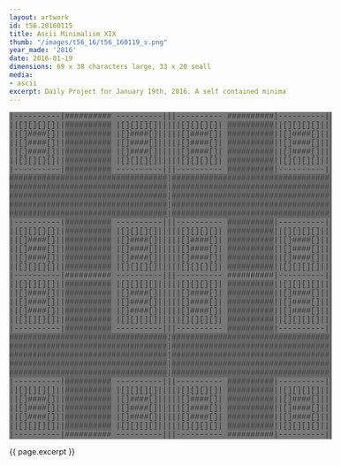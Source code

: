 ```yaml
---
layout: artwork
id: t56.20160115
title: Ascii Minimalism XIX
thumb: "/images/t56_16/t56_160119_s.png"
year_made: '2016'
date: 2016-01-19
dimensions: 69 x 38 characters large, 33 x 20 small
media:
- ascii
excerpt: Daily Project for January 19th, 2016. A self contained minimalist ascii artwork. Fonts and css styles are allowed and included on page. Adapts to mobile and laptop breakpoints.
---
```


<style>
  pre {
      background-color: #666666;
      color: #444444;
      font-family: Courier,monospace;
      font-size: .875rem;
      line-height: 1rem;
      padding: 0;
      overflow: hidden;
  }
  pre .alt-1 {
    color: #333333;
    background-color: #777777;
  }

  @media screen and (max-width: 600px) {
    .ascii-large {
      display: none;
    }
    pre {
      width: 18rem;
    }
  }
  @media screen and (min-width: 600px){
    .ascii-small {
      display: none;
    }
    pre {
      width: 36.5rem;
    }
  }
</style>

<pre class="ascii-large">
<span class="alt-1">|----------|########## ----------|||---------- ##########|----------|</span>
<span class="alt-1">||[][][][]||</span>##########<span class="alt-1"> |[][][][]|||||[][][][]| </span>##########<span class="alt-1">||[][][][]||</span>
<span class="alt-1">||[]####[]||</span>##########<span class="alt-1"> |[]####[]|||||[]####[]| </span>##########<span class="alt-1">||[]####[]||</span>
<span class="alt-1">||[]####[]||</span>##########<span class="alt-1"> |[]####[]|||||[]####[]| </span>##########<span class="alt-1">||[]####[]||</span>
<span class="alt-1">||[]####[]||</span>##########<span class="alt-1"> |[]####[]|||||[]####[]| </span>##########<span class="alt-1">||[]####[]||</span>
<span class="alt-1">||[][][][]||</span>##########<span class="alt-1"> |[][][][]|||||[][][][]| </span>##########<span class="alt-1">||[][][][]||</span>
<span class="alt-1">|----------|</span>##########<span class="alt-1"> ----------|||---------- </span>##########<span class="alt-1">|----------|</span>
##################################<span class="alt-1">|</span>##################################
##################################<span class="alt-1">|</span>##################################
##################################<span class="alt-1">|</span>##################################
##################################<span class="alt-1">|</span>##################################
##################################<span class="alt-1">|</span>##################################
<span class="alt-1">|----------|</span>##########<span class="alt-1"> ----------|||---------- </span>##########<span class="alt-1">|----------|</span>
<span class="alt-1">||[][][][]||</span>##########<span class="alt-1"> |[][][][]|||||[][][][]| </span>##########<span class="alt-1">||[][][][]||</span>
<span class="alt-1">||[]####[]||</span>##########<span class="alt-1"> |[]####[]|||||[]####[]| </span>##########<span class="alt-1">||[]####[]||</span>
<span class="alt-1">||[]####[]||</span>##########<span class="alt-1"> |[]####[]|||||[]####[]| </span>##########<span class="alt-1">||[]####[]||</span>
<span class="alt-1">||[]####[]||</span>##########<span class="alt-1"> |[]####[]|||||[]####[]| </span>##########<span class="alt-1">||[]####[]||</span>
<span class="alt-1">||[][][][]||</span>##########<span class="alt-1"> |[][][][]|||||[][][][]| </span>##########<span class="alt-1">||[][][][]||</span>
<span class="alt-1">|----------|########## ----------|||---------- ##########|----------|</span>
<span class="alt-1">||[][][][]||</span>##########<span class="alt-1"> |[][][][]|||||[][][][]| </span>##########<span class="alt-1">||[][][][]||</span>
<span class="alt-1">||[]####[]||</span>##########<span class="alt-1"> |[]####[]|||||[]####[]| </span>##########<span class="alt-1">||[]####[]||</span>
<span class="alt-1">||[]####[]||</span>##########<span class="alt-1"> |[]####[]|||||[]####[]| </span>##########<span class="alt-1">||[]####[]||</span>
<span class="alt-1">||[]####[]||</span>##########<span class="alt-1"> |[]####[]|||||[]####[]| </span>##########<span class="alt-1">||[]####[]||</span>
<span class="alt-1">||[][][][]||</span>##########<span class="alt-1"> |[][][][]|||||[][][][]| </span>##########<span class="alt-1">||[][][][]||</span>
<span class="alt-1">|----------|</span>##########<span class="alt-1"> ----------|||---------- </span>##########<span class="alt-1">|----------|</span>
##################################<span class="alt-1">|</span>##################################
##################################<span class="alt-1">|</span>##################################
##################################<span class="alt-1">|</span>##################################
##################################<span class="alt-1">|</span>##################################
##################################<span class="alt-1">|</span>##################################
<span class="alt-1">|----------|</span>##########<span class="alt-1"> ----------|||---------- </span>##########<span class="alt-1">|----------|</span>
<span class="alt-1">||[][][][]||</span>##########<span class="alt-1"> |[][][][]|||||[][][][]| </span>##########<span class="alt-1">||[][][][]||</span>
<span class="alt-1">||[]####[]||</span>##########<span class="alt-1"> |[]####[]|||||[]####[]| </span>##########<span class="alt-1">||[]####[]||</span>
<span class="alt-1">||[]####[]||</span>##########<span class="alt-1"> |[]####[]|||||[]####[]| </span>##########<span class="alt-1">||[]####[]||</span>
<span class="alt-1">||[]####[]||</span>##########<span class="alt-1"> |[]####[]|||||[]####[]| </span>##########<span class="alt-1">||[]####[]||</span>
<span class="alt-1">||[][][][]||</span>##########<span class="alt-1"> |[][][][]|||||[][][][]| </span>##########<span class="alt-1">||[][][][]||</span>
<span class="alt-1">|----------|########## ----------|||---------- ##########|----------|</span>
</pre>

<pre class="ascii-small">
<span class="alt-1">----------| </span>##########<span class="alt-1">|---------- </span>
<span class="alt-1">|[][][][]|| </span>##########<span class="alt-1">||[][][][]| </span>
<span class="alt-1">|[]####[]|| </span>##########<span class="alt-1">||[]####[]| </span>
<span class="alt-1">|[]####[]|| </span>##########<span class="alt-1">||[]####[]| </span>
<span class="alt-1">|[]####[]|| </span>##########<span class="alt-1">||[]####[]| </span>
<span class="alt-1">|[][][][]|| </span>##########<span class="alt-1">||[][][][]| </span>
<span class="alt-1">----------| </span>##########<span class="alt-1">|---------- </span>
##################################
##################################
##################################
##################################
##################################
<span class="alt-1">----------| </span>##########<span class="alt-1">|---------- </span>
<span class="alt-1">|[][][][]|| </span>##########<span class="alt-1">||[][][][]| </span>
<span class="alt-1">|[]####[]|| </span>##########<span class="alt-1">||[]####[]| </span>
<span class="alt-1">|[]####[]|| </span>##########<span class="alt-1">||[]####[]| </span>
<span class="alt-1">|[]####[]|| </span>##########<span class="alt-1">||[]####[]| </span>
<span class="alt-1">|[][][][]|| </span>##########<span class="alt-1">||[][][][]| </span>
<span class="alt-1">----------| </span>##########<span class="alt-1">|---------- </span>
</pre>

{{ page.excerpt }}
